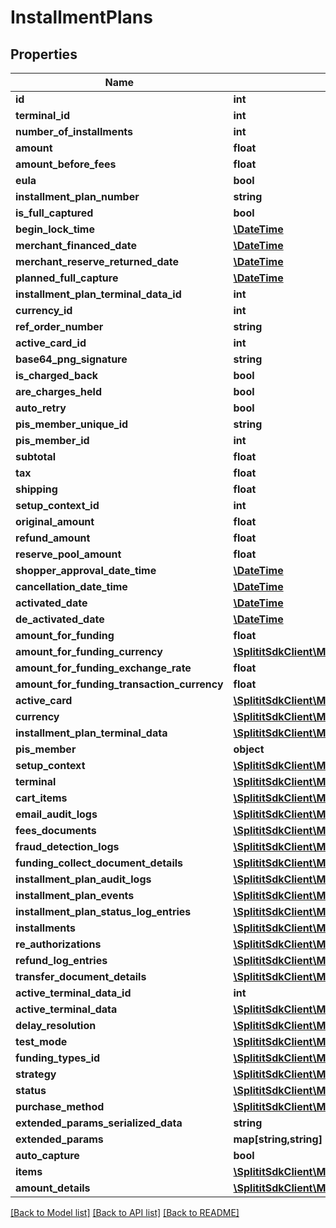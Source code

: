 # InstallmentPlans

## Properties
Name | Type | Description | Notes
------------ | ------------- | ------------- | -------------
**id** | **int** |  | 
**terminal_id** | **int** |  | 
**number_of_installments** | **int** |  | 
**amount** | **float** |  | 
**amount_before_fees** | **float** |  | 
**eula** | **bool** |  | 
**installment_plan_number** | **string** |  | [optional] 
**is_full_captured** | **bool** |  | 
**begin_lock_time** | [**\DateTime**](\DateTime.md) |  | [optional] 
**merchant_financed_date** | [**\DateTime**](\DateTime.md) |  | [optional] 
**merchant_reserve_returned_date** | [**\DateTime**](\DateTime.md) |  | [optional] 
**planned_full_capture** | [**\DateTime**](\DateTime.md) |  | [optional] 
**installment_plan_terminal_data_id** | **int** |  | 
**currency_id** | **int** |  | 
**ref_order_number** | **string** |  | [optional] 
**active_card_id** | **int** |  | [optional] 
**base64_png_signature** | **string** |  | [optional] 
**is_charged_back** | **bool** |  | 
**are_charges_held** | **bool** |  | 
**auto_retry** | **bool** |  | 
**pis_member_unique_id** | **string** |  | [optional] 
**pis_member_id** | **int** |  | [optional] 
**subtotal** | **float** |  | 
**tax** | **float** |  | 
**shipping** | **float** |  | 
**setup_context_id** | **int** |  | 
**original_amount** | **float** |  | 
**refund_amount** | **float** |  | 
**reserve_pool_amount** | **float** |  | 
**shopper_approval_date_time** | [**\DateTime**](\DateTime.md) |  | [optional] 
**cancellation_date_time** | [**\DateTime**](\DateTime.md) |  | [optional] 
**activated_date** | [**\DateTime**](\DateTime.md) |  | [optional] 
**de_activated_date** | [**\DateTime**](\DateTime.md) |  | [optional] 
**amount_for_funding** | **float** |  | 
**amount_for_funding_currency** | [**\SplititSdkClient\Model\Currencies**](Currencies.md) |  | [optional] 
**amount_for_funding_exchange_rate** | **float** |  | 
**amount_for_funding_transaction_currency** | **float** |  | 
**active_card** | [**\SplititSdkClient\Model\Cards**](Cards.md) |  | [optional] 
**currency** | [**\SplititSdkClient\Model\Currencies**](Currencies.md) |  | [optional] 
**installment_plan_terminal_data** | [**\SplititSdkClient\Model\InstallmentPlanTerminalDatas**](InstallmentPlanTerminalDatas.md) |  | [optional] 
**pis_member** | **object** |  | [optional] 
**setup_context** | [**\SplititSdkClient\Model\InstallmentPlanSetupContexts**](InstallmentPlanSetupContexts.md) |  | [optional] 
**terminal** | [**\SplititSdkClient\Model\Terminals**](Terminals.md) |  | [optional] 
**cart_items** | [**\SplititSdkClient\Model\CartItems[]**](CartItems.md) |  | [optional] 
**email_audit_logs** | [**\SplititSdkClient\Model\EmailAuditLogs[]**](EmailAuditLogs.md) |  | [optional] 
**fees_documents** | [**\SplititSdkClient\Model\FeesDocuments[]**](FeesDocuments.md) |  | [optional] 
**fraud_detection_logs** | [**\SplititSdkClient\Model\FraudDetectionLogs[]**](FraudDetectionLogs.md) |  | [optional] 
**funding_collect_document_details** | [**\SplititSdkClient\Model\FundingCollectDocumentDetails[]**](FundingCollectDocumentDetails.md) |  | [optional] 
**installment_plan_audit_logs** | [**\SplititSdkClient\Model\InstallmentPlanAuditLogs[]**](InstallmentPlanAuditLogs.md) |  | [optional] 
**installment_plan_events** | [**\SplititSdkClient\Model\InstallmentPlanEvents[]**](InstallmentPlanEvents.md) |  | [optional] 
**installment_plan_status_log_entries** | [**\SplititSdkClient\Model\InstallmentPlanStatusLogEntries[]**](InstallmentPlanStatusLogEntries.md) |  | [optional] 
**installments** | [**\SplititSdkClient\Model\Installments[]**](Installments.md) |  | [optional] 
**re_authorizations** | [**\SplititSdkClient\Model\ReAuthorizations[]**](ReAuthorizations.md) |  | [optional] 
**refund_log_entries** | [**\SplititSdkClient\Model\RefundLogEntries[]**](RefundLogEntries.md) |  | [optional] 
**transfer_document_details** | [**\SplititSdkClient\Model\TransferDocumentDetails[]**](TransferDocumentDetails.md) |  | [optional] 
**active_terminal_data_id** | **int** |  | [optional] 
**active_terminal_data** | [**\SplititSdkClient\Model\TerminalGatewayDatas**](TerminalGatewayDatas.md) |  | [optional] 
**delay_resolution** | [**\SplititSdkClient\Model\DelayResolution**](DelayResolution.md) |  | [optional] 
**test_mode** | [**\SplititSdkClient\Model\TestModes**](TestModes.md) |  | 
**funding_types_id** | [**\SplititSdkClient\Model\MoneyFlows**](MoneyFlows.md) |  | 
**strategy** | [**\SplititSdkClient\Model\PlanStrategy**](PlanStrategy.md) |  | 
**status** | [**\SplititSdkClient\Model\InstallmentPlanStatus**](InstallmentPlanStatus.md) |  | 
**purchase_method** | [**\SplititSdkClient\Model\PurchaseMethod**](PurchaseMethod.md) |  | 
**extended_params_serialized_data** | **string** |  | [optional] 
**extended_params** | **map[string,string]** |  | [optional] 
**auto_capture** | **bool** |  | 
**items** | [**\SplititSdkClient\Model\CartItems[]**](CartItems.md) |  | [optional] 
**amount_details** | [**\SplititSdkClient\Model\AmountDetails2**](AmountDetails2.md) |  | [optional] 

[[Back to Model list]](../README.md#documentation-for-models) [[Back to API list]](../README.md#documentation-for-api-endpoints) [[Back to README]](../README.md)


